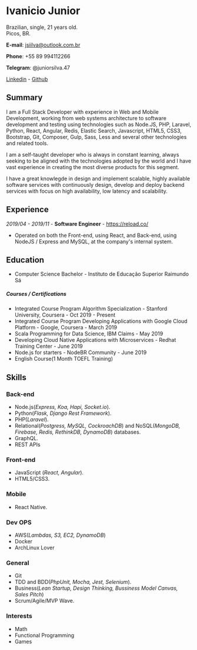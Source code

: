 
# Ivanicio Junior

Brazilian, single, 21 years old.  
Picos, BR.  

**E-mail**: [jsiilva@outlook.com.br](mailto:jsiilva@outlook.com.br)

**Phone**: +55 89 994112266

**Telegram**: @juniorsilva.47

[Linkedin](https://www.linkedin.com/in/jsilva49/) -  [Github](https://github.com/jsiilva1/)

## Summary
I am a Full Stack Developer with experience in Web and Mobile Development, working from web systems architecture to software development and testing using technologies such as Node.JS, PHP,  Laravel, Python, React, Angular, Redis, Elastic Search, Javascript, HTML5, CSS3, Bootstrap, Git, Composer, Gulp, Sass, Less and several other technologies and related tools.

I am a self-taught developer who is always in constant learning, always seeking to be aligned with the technologies adopted by the world and I have vast experience in creating the most diverse products for this segment.

I have a great knowlegde in design and implement scalable, highly available software services with continuously design, develop and deploy backend services with focus on high availability, low latency and scalability.

## Experience

*2019/04 - 2019/11* - **Software Engineer** - <https://reload.co/> 
- Operated on both the Front-end, using React, and Back-end, using NodeJS / Express and MySQL, at the company's internal system.

## Education

- Computer Science Bachelor - Instituto de Educação Superior Raimundo Sá

##### Courses / Certifications

- Integrated Course Program Algorithm Specialization - Stanford University, Coursera - Oct 2019 - Present
- Integrated Course Program Developing Applications with Google Cloud Platform - Google, Coursera - March 2019
- Scala Programming for Data Science, IBM Claims - May 2019
- Developing Cloud Native Applications with Microservices - Redhat Training Center - June 2019
- Node.js for starters - NodeBR Community - June 2019
- English Course(1 Month TOEFL Training)

## Skills

### Back-end

- Node.js(*Express, Koa, Hapi, Socket.io*).
- Python(*Flask, Django Rest Framework*).
- PHP(*Laravel*).
- Relational(*Postgress, MySQL, CockroachDB*) and NoSQL(*MongoDB, Firebase, Redis, RethinkDB, DynamoDB*) databases.
- GraphQL.
- REST APIs

### Front-end

- JavaScript (*React, Angular*).
- HTML5/CSS3.

### Mobile

- React Native.

### Dev OPS

- AWS(*Lambdas, S3, EC2, DynamoDB*)
- Docker
- ArchLinux Lover

### General

- Git
- TDD and BDD(*PhpUnit, Mocha, Jest, Selenium*).
- Business(*Lean Startup, Design Thinking, Bussiness Model Canvas, Sales Pitch*)
- Scrum/Agile/MVP Wave.

### Interests

- Math
- Functional Programming
- Games
